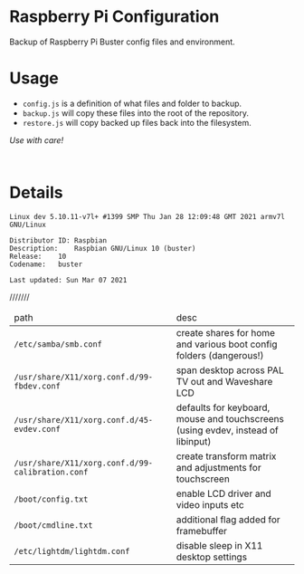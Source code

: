 # Raspberry Pi Configuration

Backup of Raspberry Pi Buster config files and environment.

# Usage

* `config.js` is a definition of what files and folder to backup.
* `backup.js` will copy these files into the root of the repository.
* `restore.js` will copy backed up files back into the filesystem.

*Use with care!*

```


```


# Details

```
Linux dev 5.10.11-v7l+ #1399 SMP Thu Jan 28 12:09:48 GMT 2021 armv7l GNU/Linux

Distributor ID:	Raspbian
Description:	Raspbian GNU/Linux 10 (buster)
Release:	10
Codename:	buster

Last updated: Sun Mar 07 2021
```


<table>
	<thead>
		<tr><td>path</td><td>desc</td></tr>
	</thead>
	<tr><td><code>/etc/samba/smb.conf</code></td><td>create shares for home and various boot config folders (dangerous!)</td>/<tr>
		<tr><td><code>/usr/share/X11/xorg.conf.d/99-fbdev.conf</code></td><td>span desktop across PAL TV out and Waveshare LCD</td>/<tr>
		<tr><td><code>/usr/share/X11/xorg.conf.d/45-evdev.conf</code></td><td>defaults for keyboard, mouse and touchscreens (using evdev, instead of libinput)</td>/<tr>
		<tr><td><code>/usr/share/X11/xorg.conf.d/99-calibration.conf</code></td><td>create transform matrix and adjustments for touchscreen</td>/<tr>
		<tr><td><code>/boot/config.txt</code></td><td>enable LCD driver and video inputs etc</td>/<tr>
		<tr><td><code>/boot/cmdline.txt</code></td><td>additional flag added for framebuffer</td>/<tr>
		<tr><td><code>/etc/lightdm/lightdm.conf</code></td><td>disable sleep in X11 desktop settings</td>/<tr>
		
</table>
	
